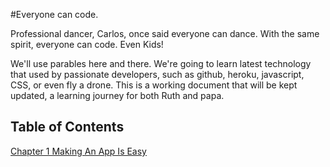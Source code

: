 #Everyone can code.

Professional dancer, Carlos, once said everyone can dance. 
With the same spirit, everyone can code. Even Kids!

We'll use parables here and there. We're going to learn latest technology that used by passionate developers, such as github, heroku, javascript, CSS, or even fly a drone. This is a working document that will be kept updated, a learning journey for both Ruth and papa.

## Table of Contents
[Chapter 1 Making An App Is Easy](chapters/C1_making_an_app_is_easy.md)

